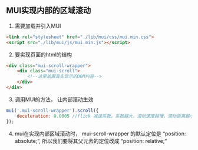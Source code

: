 ## MUI实现内部的区域滚动
1. 需要加载并引入MUI
```html
<link rel="stylesheet" href="./lib/mui/css/mui.min.css">
<script src="./lib/mui/js/mui.min.js"></script>
```

2. 要实现页面的html的结构
```html
<div class="mui-scroll-wrapper">
    <div class="mui-scroll">
        <!--这里放置真实显示的DOM内容-->
    </div>
</div>
```

3. 调用MUI的方法， 让内部滚动生效
```js
mui('.mui-scroll-wrapper').scroll({
	deceleration: 0.0005 //flick 减速系数，系数越大，滚动速度越慢，滚动距离越小，默认值0.0006
});
```

4. mui在实现内部区域滚动时， mui-scroll-wrapper 的默认定位是 “position: absolute;”, 所以我们要将其父元素的定位改成 “position: relative;”